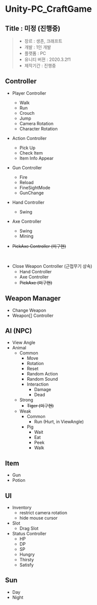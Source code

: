 # Unity-PC_CraftGame

## Title : 미정 (진행중)

> - 장르 : 생존, 크래프트 <br>
> - 개발 : 1인 개발 <br>
> - 플랫폼 : PC <br>
> - 유니티 버젼 : 2020.3.2f1 <br>
> - 제작기간 : 진행중

## Controller

- Player Controller
  - Walk
  - Run
  - Crouch
  - Jump
  - Camera Rotation
  - Character Rotation

- Action Controller
  - Pick Up
  - Check Item
  - Item Info Appear

- Gun Controller
  - Fire
  - Reload
  - FineSightMode
  - GunChange

- Hand Controller
  - Swing

- Axe Controller
  - Swing
  - Mining

- ~~PickAxe Controller (미구현)~~

<br>

- Close Weapon Controller (근접무기 상속)
  - Hand Controller
  - Axe Controller
  - ~~PickAxe (미구현)~~

## Weapon Manager
- Change Weapon
- Weapon[] Controller

## AI (NPC)
- View Angle
- Animal
  - Common 
    - Move
    - Rotation
    - Reset
    - Random Action
    - Random Sound
    - Interaction
      - Damage
      - Dead
  - Strong
    - ~~Tiger (미구현)~~
  - Weak
    - Common 
      - Run (Hurt, in ViewAngle)
    - Pig 
      - Wait
      - Eat
      - Peek
      - Walk

## Item
- Gun
- Potion

## UI
- Inventory
  - restrict camera rotation
  - hide mouse cursor
- Slot
  - Drag Slot
- Status Controller
  - HP
  - DP
  - SP
  - Hungry
  - Thirsty
  - Satisfy

## Sun
- Day
- Night
